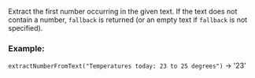 Extract the first number occurring in the given text.
If the text does not contain a number, `fallback` is returned (or an empty text if `fallback` is not specified).

### Example:
`extractNumberFromText("Temperatures today: 23 to 25 degrees")` &#8594; '23'

